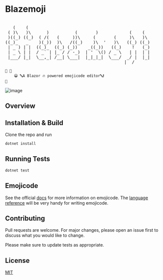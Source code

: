 # Blazemoji
<pre>                                                                                                    
   (    (                                                
 ( )\   )\      )          (       )            (    (   
 )((_) ((_)  ( /(   (     ))\     (       (     )\   )\  
((_)_   _    )(_))  )\   /((_)    )\  '   )\   ((_) ((_) 
 | _ ) | |  ((_)_  ((_) (_))    _((_))   ((_)    !   (_) 
 | _ \ | |  / _` | |_ / / -_)  | '  \() / _ \   | |  | | 
 |___/ |_|  \__,_| /__| \___|  |_|_|_|  \___/  _/ |  |_| 
                                              |__/      
</pre>

```emojicode
🏁 🍇
    😀 🔤A Blazor 🔥 powered emojicode editor🔤❗️
🍉
```

![image](https://github.com/thatplatypus/Blazemoji/assets/29233866/9eba0cc9-eea4-466d-98f6-80168e1ab90f)

## Overview

## Installation & Build

Clone the repo and run 

```csharp
dotnet install
```

## Running Tests
```csharp
dotnet test
```

## Emojicode
See the official [docs](https://www.emojicode.org/docs/) for more information on emojicode. The [language reference](https://www.emojicode.org/docs/reference/) will be very handy for writing emojicode.

## Contributing

Pull requests are welcome. For major changes, please open an issue first
to discuss what you would like to change.

Please make sure to update tests as appropriate.

## License

[MIT](https://choosealicense.com/licenses/mit/)
